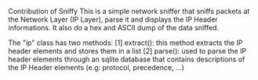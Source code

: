 Contribution of Sniffy
This is a simple network sniffer that sniffs packets at the Network Layer (IP Layer), parse it and displays the IP Header informations. It also do a hex and ASCII dump of the data sniffed.

The "ip" class has two methods: [1] extract(): this method extracts the IP header elements and stores them in a list [2] parse(): used to parse the IP header elements through an sqlite database that contains descriptions of the IP Header elements (e.g: protocol, precedence, ...)